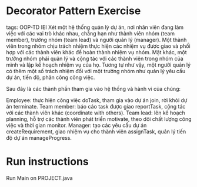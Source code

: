 # Decorator Pattern Exercise
tags: OOP-TD IEI
Xét một hệ thống quản lý dự án, nơi nhân viên đang làm việc với các vai trò khác nhau, chẳng hạn như thành viên nhóm (team member), trưởng nhóm (team lead) và người quản lý (manager). Một thành viên trong nhóm chịu trách nhiệm thực hiện các nhiệm vụ được giao và phối hợp với các thành viên khác để hoàn thành nhiệm vụ nhóm. Mặt khác, một trưởng nhóm phải quản lý và cộng tác với các thành viên trong nhóm của mình và lập kế hoạch nhiệm vụ của họ. Tương tự như vậy, một người quản lý có thêm một số trách nhiệm đối với một trưởng nhóm như quản lý yêu cầu dự án, tiến độ, phân công công việc.

Sau đây là các thành phần tham gia vào hệ thống và hành vi của chúng:

Employee: thực hiện công việc doTask, tham gia vào dự án join, rời khỏi dự án terminate.
Team member: báo cáo task được giao reportTask, cộng tác với các thành viên khác (coordinate with others).
Team lead: lên kế hoạch planning, hỗ trợ các thành viên phát triển motivate, theo dõi chất lượng công việc và thời gian monitor.
Manager: tạo các yêu cầu dự án createRequirement, giao nhiệm vụ cho thành viên assignTask, quản lý tiến độ dự án manageProgress.
# Run instructions

Run Main on PROJECT.java